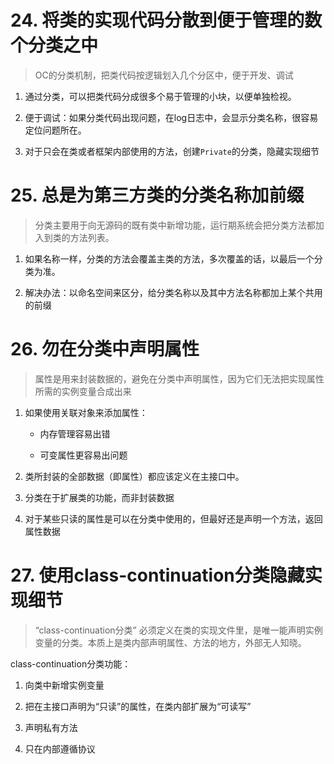# 24. 将类的实现代码分散到便于管理的数个分类之中

> OC的分类机制，把类代码按逻辑划入几个分区中，便于开发、调试

1. 通过分类，可以把类代码分成很多个易于管理的小块，以便单独检视。

2. 便于调试：如果分类代码出现问题，在log日志中，会显示分类名称，很容易定位问题所在。

3. 对于只会在类或者框架内部使用的方法，创建`Private`的分类，隐藏实现细节


# 25. 总是为第三方类的分类名称加前缀

> 分类主要用于向无源码的既有类中新增功能，运行期系统会把分类方法都加入到类的方法列表。

1. 如果名称一样，分类的方法会覆盖主类的方法，多次覆盖的话，以最后一个分类为准。

2. 解决办法：以命名空间来区分，给分类名称以及其中方法名称都加上某个共用的前缀


# 26. 勿在分类中声明属性

> 属性是用来封装数据的，避免在分类中声明属性，因为它们无法把实现属性所需的实例变量合成出来

1. 如果使用关联对象来添加属性：
	* 内存管理容易出错

	* 可变属性更容易出问题
	
2. 类所封装的全部数据（即属性）都应该定义在主接口中。
3. 分类在于扩展类的功能，而非封装数据
4. 对于某些只读的属性是可以在分类中使用的，但最好还是声明一个方法，返回属性数据


# 27. 使用class-continuation分类隐藏实现细节

> “class-continuation分类” 必须定义在类的实现文件里，是唯一能声明实例变量的分类。本质上是类内部声明属性、方法的地方，外部无人知晓。

class-continuation分类功能：

1. 向类中新增实例变量

2. 把在主接口声明为“只读”的属性，在类内部扩展为“可读写”
3. 声明私有方法
4. 只在内部遵循协议



